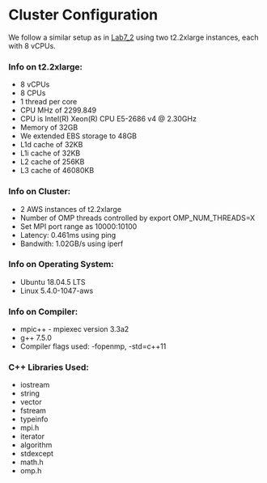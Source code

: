 # Cluster Configuration

We follow a similar setup as in [Lab7_2](https://harvard-iacs.github.io/2021-CS205/labs/I7_2/) using two t2.2xlarge instances, each with 8 vCPUs. 

### Info on t2.2xlarge:
* 8 vCPUs
* 8 CPUs
* 1 thread per core
* CPU MHz of 2299.849
* CPU is Intel(R) Xeon(R) CPU E5-2686 v4 @ 2.30GHz
* Memory of 32GB
* We extended EBS storage to 48GB
* L1d cache of 32KB
* L1i cache of 32KB
* L2 cache of 256KB
* L3 cache of 46080KB

### Info on Cluster:
* 2 AWS instances of t2.2xlarge
* Number of OMP threads controlled by export OMP_NUM_THREADS=X
* Set MPI port range as 10000:10100 
* Latency: 0.461ms using ping 
* Bandwith: 1.02GB/s using iperf

### Info on Operating System:
* Ubuntu 18.04.5 LTS
* Linux 5.4.0-1047-aws

### Info on Compiler:
* mpic++ - mpiexec version 3.3a2  
* g++ 7.5.0
* Compiler flags used: -fopenmp, -std=c++11

### C++ Libraries Used:
* iostream
* string
* vector
* fstream
* typeinfo
* mpi.h
* iterator
* algorithm
* stdexcept
* math.h
* omp.h

